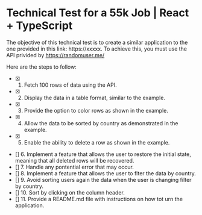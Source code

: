 # Technical Test for a 55k Job | React + TypeScript

The objective of this technical test is to create a similar application to the one provided in this link: https://xxxxx. To achieve this, you must use the API privided by https://randomuser.me/

Here are the steps to follow:

- [x] 1. Fetch 100 rows of data using the API.
- [x] 2. Display the data in a table format, similar to the example.
- [x] 3. Provide the option to color rows as shown in the example.
- [x] 4. Allow the data to be sorted by country as demonstrated in the example.
- [x] 5. Enable the ability to delete a row as shown in the example.
- [] 6. Implement a feature that allows the user to restore the initial state, meaning that all deleted rows will be recovered.
- [] 7. Handle any pontential error that may occur.
- [] 8. Implement a feature that allows the user to flter the data by country.
- [] 9. Avoid sorting users again the data when the user is changing filter by country.
- [] 10. Sort by clicking on the column header.
- [] 11. Provide a README.md file with instructions on how tot urn the application.
